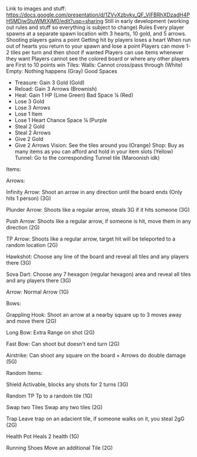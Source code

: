 Link to images and stuff: https://docs.google.com/presentation/d/1ZVvXzbvkv_QF_ViFBRhXDzadH4PH5MDiwStuWMtXjM0/edit?usp=sharing
Still in early development (working out rules and stuff so everything is subject to change)
Rules
Every player spawns at a separate spawn location with 3 hearts, 10 gold, and 5 arrows.
Shooting players gains a point
Getting hit by players loses a heart
When run out of hearts you return to your spawn and lose a point
Players can move 1-2 tiles per turn and then shoot if wanted
Players can use items whenever they want
Players cannot see the colored board or where any other players are
First to 10 points win
Tiles:
Walls: Cannot cross/pass through (White)
Empty: Nothing happens (Gray)
Good Spaces
 - Treasure: Gain 3 Gold (Gold)
 - Reload: Gain 3 Arrows (Brownish)
 - Heal: Gain 1 HP (Lime Green)
Bad Space ¼ (Red)
 - Lose 3 Gold
 - Lose 3 Arrows
 - Lose 1 Item
 - Lose 1 Heart
Chance Space ¼ (Purple
 - Steal 2 Gold
 - Steal 2 Arrows
 - Give 2 Gold
 - Give 2 Arrows
Vision: See the tiles around you (Orange)
Shop: Buy as many items as you can afford and hold in your item slots (Yellow)
Tunnel: Go to the corresponding Tunnel tile (Maroonish idk)

Items:

Arrows:

Infinity Arrow: Shoot an arrow in any direction until the board ends (Only hits 1 person) (3G)

Plunder Arrow:	Shoots like a regular arrow, steals 3G if it hits someone (3G)

Push Arrow:	Shoots like a regular arrow, if someone is hit, move them in any direction (2G)

TP Arrow: Shoots like a regular arrow, target hit will be teleported to a random location (2G)

Hawkshot: Choose any line of the board and reveal all tiles and any players there (3G)

Sova Dart:	Choose any 7 hexagon (regular hexagon) area and reveal all tiles and any players there (3G)

Arrow: Normal Arrow (1G)

Bows: 

Grappling Hook: Shoot an arrow at a nearby square up to 3 moves away and move there (2G)

Long Bow: Extra Range on shot (2G)

Fast Bow: Can shoot but doesn't end turn (2G)

Airstrike: Can shoot any square on the board + Arrows do double damage (5G)

Random Items:						

Shield	Activable, blocks any shots for 2 turns (3G)

Random TP	Tp to a random tile (1G)

Swap two Tiles	Swap any two tiles (2G)

Trap	Leave trap on an adacient tile, if someone walks on it, you steal 2gG	(2G)

Health Pot	Heals 2 health (1G)

Running Shoes	Move an additional Tile (2G)


